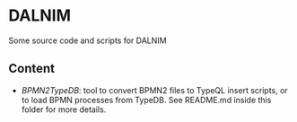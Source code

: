 # DALNIM
Some source code and scripts for DALNIM

## Content

*  *BPMN2TypeDB*: tool to convert BPMN2 files to TypeQL insert scripts, or to load BPMN processes from TypeDB. See README.md inside this folder for more details.

